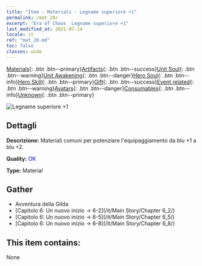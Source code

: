 ```yaml
---
title: "Item - Materials - Legname superiore +1"
permalink: /mat_20/
excerpt: "Era of Chaos  Legname superiore +1"
last_modified_at: 2021-07-14
locale: it
ref: "mat_20.md"
toc: false
classes: wide
---
```

 [Materials](/ItemsIT/){: .btn .btn--primary}[Artifacts](/ItemsIT/Artifacts/){: .btn .btn--success}[Unit Soul](/ItemsIT/UnitSoul/){: .btn .btn--warning}[Unit Awakening](/ItemsIT/UnitAwakening/){: .btn .btn--danger}[Hero Soul](/ItemsIT/HeroSoul/){: .btn .btn--info}[Hero Skill](/ItemsIT/HeroSkill/){: .btn .btn--primary}[Gift](/ItemsIT/Gift/){: .btn .btn--success}[Event related](/ItemsIT/Events/){: .btn .btn--warning}[Avatars](/ItemsIT/Avatars/){: .btn .btn--danger}[Consumables](/ItemsIT/Consumables/){: .btn .btn--info}[Unknown](/ItemsIT/Unknown/){: .btn .btn--primary}

 ![Legname superiore +1](/images/t/i_cailiao_mucai1.png)

## Dettagli
 **Descrizione:** Materiali comuni per potenziare l'equipaggiamento da blu +1 a blu +2.

 **Quality:** <span style="color: #0000CD">OK</span>

 **Type:** Material

## Gather

*    Avventura della Gilda 
*    [Capitolo 6: Un nuovo inizio -> 6-2](/it/Main Story/Chapter 6_2/) 
*    [Capitolo 6: Un nuovo inizio -> 6-5](/it/Main Story/Chapter 6_5/) 
*    [Capitolo 6: Un nuovo inizio -> 6-8](/it/Main Story/Chapter 6_8/) 

## This item contains:

  None

